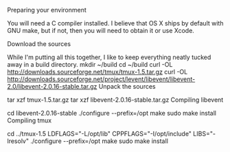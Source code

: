 Preparing your environment

You will need a C compiler installed. I believe that OS X ships by default with GNU make, but if not, then you will need to obtain it or use Xcode.

Download the sources

While I'm putting all this together, I like to keep everything neatly tucked away in a build directory.
mkdir ~/build
cd ~/build
curl -OL http://downloads.sourceforge.net/tmux/tmux-1.5.tar.gz
curl -OL http://downloads.sourceforge.net/project/levent/libevent/libevent-2.0/libevent-2.0.16-stable.tar.gz
Unpack the sources

tar xzf tmux-1.5.tar.gz
tar xzf libevent-2.0.16-stable.tar.gz
Compiling libevent

cd libevent-2.0.16-stable
./configure --prefix=/opt
make
sudo make install
Compiling tmux

cd ../tmux-1.5
LDFLAGS="-L/opt/lib" CPPFLAGS="-I/opt/include" LIBS="-lresolv" ./configure --prefix=/opt
make
sudo make install
